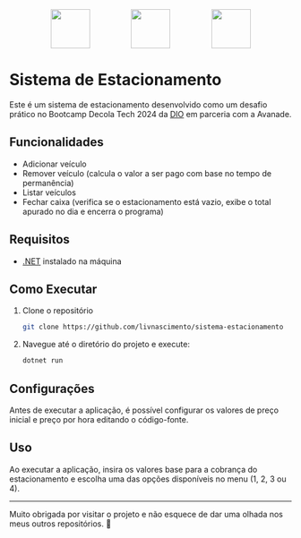 <div style="display: flex; width: 100%; justify-content: space-evenly; margin-bottom: 20px;">
    <div>
        <img src="https://lp.dio.me/wp-content/uploads/2023/04/diologo.png" height=70 style="">
    </div>
    <div>
        <img src="https://hermes.dio.me/tracks/6bb40420-5f89-4902-8df7-3399674d9d84.png" height=70>
    </div>
    <div>
        <img src="https://seeklogo.com/images/A/avanade-logo-60078FCF19-seeklogo.com.png" height=70>
    </div>
</div>

# Sistema de Estacionamento

Este é um sistema de estacionamento desenvolvido como um desafio prático no Bootcamp Decola Tech 2024 da [DIO](https://www.dio.me/) em parceria com a Avanade.

## Funcionalidades

- Adicionar veículo
- Remover veículo (calcula o valor a ser pago com base no tempo de permanência)
- Listar veículos
- Fechar caixa (verifica se o estacionamento está vazio, exibe o total apurado no dia e encerra o programa)

## Requisitos

- [.NET](https://dotnet.microsoft.com/download) instalado na máquina

## Como Executar

1. Clone o repositório
   ```bash
   git clone https://github.com/livnascimento/sistema-estacionamento
   ```

2. Navegue até o diretório do projeto e execute:
   ```bash
   dotnet run
   ```

## Configurações

Antes de executar a aplicação, é possível configurar os valores de preço inicial e preço por hora editando o código-fonte.

## Uso

Ao executar a aplicação, insira os valores base para a cobrança do estacionamento e escolha uma das opções disponíveis no menu (1, 2, 3 ou 4).

---

Muito obrigada por visitar o projeto e não esquece de dar uma olhada nos meus outros repositórios. 💜